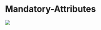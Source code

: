 # Mandatory-Attributes

![](entity-with-mandatory.png)

<code-block src="ERMScript/LDM/entity-with-mandatory.erms"/>
